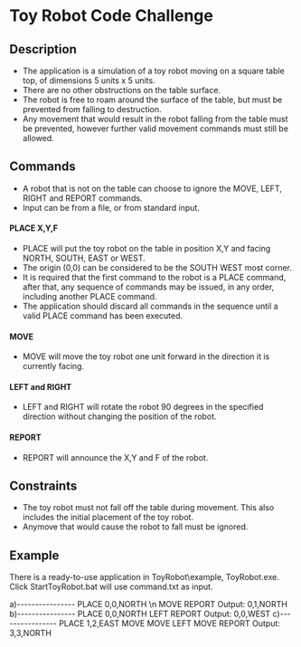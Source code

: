 # Toy Robot Code Challenge

## Description
- The application is a simulation of a toy robot moving on a square table top, of dimensions 5 units x 5 units.
- There are no other obstructions on the table surface.
- The robot is free to roam around the surface of the table, but must be prevented from falling to destruction.
- Any movement that would result in the robot falling from the table must be prevented, however further valid movement commands must still be allowed.

## Commands
- A robot that is not on the table can choose to ignore the MOVE, LEFT, RIGHT and REPORT commands.
- Input can be from a file, or from standard input.

#### PLACE X,Y,F
- PLACE will put the toy robot on the table in position X,Y and facing NORTH, SOUTH, EAST or WEST.
- The origin (0,0) can be considered to be the SOUTH WEST most corner.
- It is required that the first command to the robot is a PLACE command, after that, any sequence of commands may be issued, in any order, including another PLACE command.
- The application should discard all commands in the sequence until a valid PLACE command has been executed.

#### MOVE
- MOVE will move the toy robot one unit forward in the direction it is currently facing.

#### LEFT and RIGHT
- LEFT and RIGHT will rotate the robot 90 degrees in the specified direction without changing the position of the robot.

#### REPORT
- REPORT will announce the X,Y and F of the robot.

## Constraints
- The toy robot must not fall off the table during movement. This also includes the initial placement of the toy robot.
- Anymove that would cause the robot to fall must be ignored.

## Example
There is a ready-to-use application in ToyRobot\example, ToyRobot.exe. Click StartToyRobot.bat will use command.txt as input.


a)----------------
PLACE 0,0,NORTH \n
MOVE
REPORT
Output: 0,1,NORTH
b)----------------
PLACE 0,0,NORTH
LEFT
REPORT
Output: 0,0,WEST
c)----------------
PLACE 1,2,EAST
MOVE
MOVE
LEFT
MOVE
REPORT
Output: 3,3,NORTH
